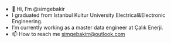 - 👋 Hi, I’m @simgebakir
- I graduated from Istanbul Kultur University Electrical&Electronic Engineering.
- I’m currently working as a master data engineer at Çalık Enerji.
- 📫 How to reach me simgebakirr@outlook.com

<!---
simgebakir/simgebakir is a ✨ special ✨ repository because its `README.md` (this file) appears on your GitHub profile.
You can click the Preview link to take a look at your changes.
--->
